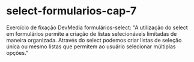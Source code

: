 # select-formularios-cap-7
 Exercício de fixação DevMedia formulários-select: "A utilização do select em formulários permite a criação de listas selecionáveis limitadas de maneira organizada. Através do select podemos criar listas de seleção única ou mesmo listas que permitem ao usuário selecionar múltiplas opções."
